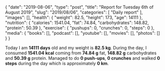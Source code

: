 {
    "date": "2019-08-06",
    "type": "post",
    "title": "Report for Tuesday 6th of August 2019",
    "slug": "2019\/08\/06",
    "categories": [
        "Daily report"
    ],
    "images": [],
    "health": {
        "weight": 82.5,
        "height": 173,
        "age": 14111
    },
    "nutrition": {
        "calories": 1541.04,
        "fat": 74.84,
        "carbohydrates": 148.82,
        "protein": 50.39
    },
    "exercise": {
        "pushups": 0,
        "crunches": 0,
        "steps": 0
    },
    "media": {
        "books": [],
        "podcast": [],
        "youtube": [],
        "movies": [],
        "photos": []
    }
}

Today I am <strong>14111 days</strong> old and my weight is <strong>82.5 kg</strong>. During the day, I consumed <strong>1541.04 kcal</strong> coming from <strong>74.84 g</strong> fat, <strong>148.82 g</strong> carbohydrates and <strong>50.39 g</strong> protein. Managed to do <strong>0 push-ups</strong>, <strong>0 crunches</strong> and walked <strong>0 steps</strong> during the day which is approximately <strong>0 km</strong>.